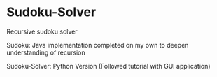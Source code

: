 # Sudoku-Solver
Recursive sudoku solver

Sudoku: Java implementation completed on my own to deepen understanding of recursion



Sudoku-Solver: Python Version (Followed tutorial with GUI application)
